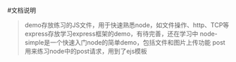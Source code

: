 
#文档说明

> demo存放练习的JS文件，用于快速熟悉node，如文件操作、http、TCP等
> express存放学习express框架的demo，有待完善，还在学习中
> node-simple是一个快速入门node的简单demo，包括文件和图片上传功能
> post用来练习node中的post请求，用到了ejs模板
